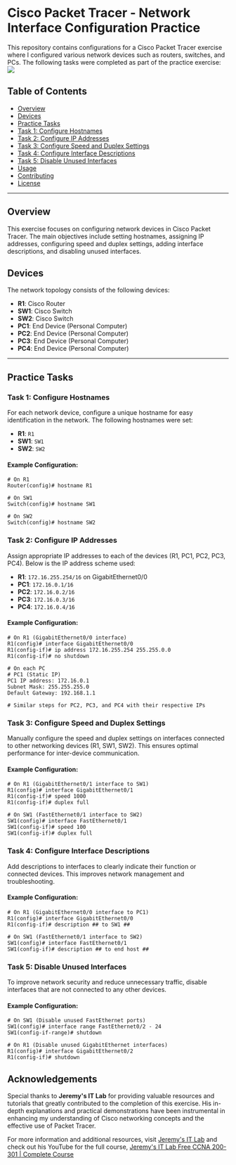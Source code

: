 # Cisco Packet Tracer - Network Interface Configuration Practice

This repository contains configurations for a Cisco Packet Tracer exercise where I configured various network devices such as routers, switches, and PCs. The following tasks were completed as part of the practice exercise:
<img src="https://github.com/ro-drick/Configuring-interfaces/blob/main/configuring-interfaces.PNG">

## Table of Contents
- [Overview](#Overview)
- [Devices](#devices)
- [Practice Tasks](#practice-tasks)
- [Task 1: Configure Hostnames](#task-1-configure-hostnames)
- [Task 2: Configure IP Addresses](#task-2-configure-ip-addresses)
- [Task 3: Configure Speed and Duplex Settings](#task-3-configure-speed-and-duplex-settings)
- [Task 4: Configure Interface Descriptions](#task-4-configure-interface-descriptions)
- [Task 5: Disable Unused Interfaces](#task-5-disable-unused-interfaces)
- [Usage](#usage)
- [Contributing](#contributing)
- [License](#license)

---

## Overview

This exercise focuses on configuring network devices in Cisco Packet Tracer. The main objectives include setting hostnames, assigning IP addresses, configuring speed and duplex settings, adding interface descriptions, and disabling unused interfaces.

## Devices

The network topology consists of the following devices:
- **R1**: Cisco Router
- **SW1**: Cisco Switch
- **SW2**: Cisco Switch
- **PC1**: End Device (Personal Computer)
- **PC2**: End Device (Personal Computer)
- **PC3**: End Device (Personal Computer)
- **PC4**: End Device (Personal Computer)

---

## Practice Tasks

### Task 1: Configure Hostnames

For each network device, configure a unique hostname for easy identification in the network. The following hostnames were set:

- **R1**: `R1`
- **SW1**: `SW1`
- **SW2**: `SW2`

#### Example Configuration:
```plaintext
# On R1
Router(config)# hostname R1

# On SW1
Switch(config)# hostname SW1

# On SW2
Switch(config)# hostname SW2
```
### Task 2: Configure IP Addresses

Assign appropriate IP addresses to each of the devices (R1, PC1, PC2, PC3, PC4). Below is the IP address scheme used:

- **R1**: `172.16.255.254/16` on GigabitEthernet0/0
- **PC1**: `172.16.0.1/16`
- **PC2**: `172.16.0.2/16`
- **PC3**: `172.16.0.3/16`
- **PC4**: `172.16.0.4/16`

#### Example Configuration:
```plaintext
# On R1 (GigabitEthernet0/0 interface)
R1(config)# interface GigabitEthernet0/0
R1(config-if)# ip address 172.16.255.254 255.255.0.0
R1(config-if)# no shutdown

# On each PC
# PC1 (Static IP)
PC1 IP address: 172.16.0.1
Subnet Mask: 255.255.255.0
Default Gateway: 192.168.1.1

# Similar steps for PC2, PC3, and PC4 with their respective IPs
```
### Task 3: Configure Speed and Duplex Settings

Manually configure the speed and duplex settings on interfaces connected to other networking devices (R1, SW1, SW2). This ensures optimal performance for inter-device communication.

#### Example Configuration:
```plaintext
# On R1 (GigabitEthernet0/1 interface to SW1)
R1(config)# interface GigabitEthernet0/1
R1(config-if)# speed 1000
R1(config-if)# duplex full

# On SW1 (FastEthernet0/1 interface to SW2)
SW1(config)# interface FastEthernet0/1
SW1(config-if)# speed 100
SW1(config-if)# duplex full
```
### Task 4: Configure Interface Descriptions

Add descriptions to interfaces to clearly indicate their function or connected devices. This improves network management and troubleshooting.

#### Example Configuration:
```plaintext
# On R1 (GigabitEthernet0/0 interface to PC1)
R1(config)# interface GigabitEthernet0/0
R1(config-if)# description ## to SW1 ##

# On SW1 (FastEthernet0/1 interface to SW2)
SW1(config)# interface FastEthernet0/1
SW1(config-if)# description ## to end host ##
```
### Task 5: Disable Unused Interfaces

To improve network security and reduce unnecessary traffic, disable interfaces that are not connected to any other devices.

#### Example Configuration:
```plaintext
# On SW1 (Disable unused FastEthernet ports)
SW1(config)# interface range FastEthernet0/2 - 24
SW1(config-if-range)# shutdown

# On R1 (Disable unused GigabitEthernet interfaces)
R1(config)# interface GigabitEthernet0/2
R1(config-if)# shutdown
```
## Acknowledgements


Special thanks to **Jeremy's IT Lab** for providing valuable resources and tutorials that greatly contributed to the completion of this exercise. His in-depth explanations and practical demonstrations have been instrumental in enhancing my understanding of Cisco networking concepts and the effective use of Packet Tracer.

For more information and additional resources, visit [Jeremy's IT Lab](https://jeremysitlab.com/) and check out his YouTube for the full course, [Jeremy's IT Lab Free CCNA 200-301 | Complete Course](https://www.youtube.com/playlist?list=PLxbwE86jKRgMpuZuLBivzlM8s2Dk5lXBQ)
